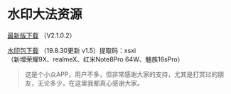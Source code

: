 # 水印大法资源
[最新版下载](https://raw.githubusercontent.com/czw299/WaterMark/master/shuiyin-release.apk) （V2.1.0.2）

[水印包下载](https://pan.baidu.com/s/1TU2v7BzwnYFbm0bE7H4mgw) （19.8.30更新 v1.5）提取码：xsxi<br/>
（新增荣耀9X、realmeX、红米Note8Pro 64W、魅族16sPro）

> 这是个小众APP，用户不多，但非常感谢大家的支持，尤其是打赏过的朋友，无论多少，在这里我都真心感谢大家。
